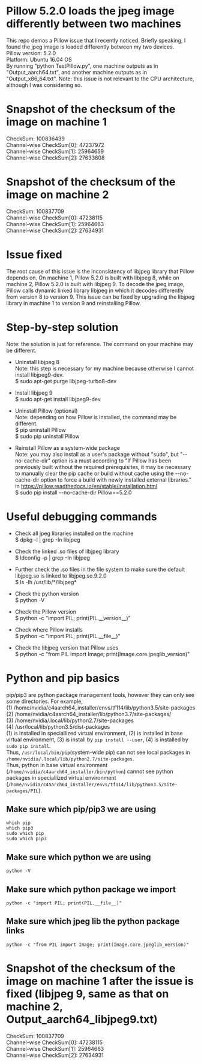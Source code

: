 # Pillow 5.2.0 loads the jpeg image differently between two machines
This repo demos a Pillow issue that I recently noticed. Briefly speaking, I found the jpeg image is loaded differently between my two devices.  
Pillow version: 5.2.0  
Platform: Ubuntu 16.04 OS  
By running "python TestPillow.py", one machine outputs as in "Output_aarch64.txt", and another machine outputs as in "Output_x86_64.txt". Note: this issue is not relevant to the CPU architecture, although I was considering so.  

# Snapshot of the checksum of the image on machine 1
CheckSum:  100836439  
  Channel-wise CheckSum[0]:  47237972  
  Channel-wise CheckSum[1]:  25964659  
  Channel-wise CheckSum[2]:  27633808  

# Snapshot of the checksum of the image on machine 2
CheckSum:  100837709  
  Channel-wise CheckSum[0]:  47238115  
  Channel-wise CheckSum[1]:  25964663  
  Channel-wise CheckSum[2]:  27634931  

# Issue fixed
The root cause of this issue is the inconsistency of libjpeg library that Pillow depends on. On machine 1, Pillow 5.2.0 is built with libjpeg 8, while on machine 2, Pillow 5.2.0 is built with libjpeg 9. To decode the jpeg image, Pillow calls dynamic linked library libjpeg in which it decodes differently from version 8 to version 9. This issue can be fixed by upgrading the libjpeg library in machine 1 to version 9 and reinstalling Pillow.  

# Step-by-step solution
Note: the solution is just for reference. The command on your machine may be different.  

* Uninstall libjpeg 8  
Note: this step is necessary for my machine because otherwise I cannot install libjpeg9-dev.  
$ sudo apt-get purge libjpeg-turbo8-dev  

* Install libjpeg 9  
$ sudo apt-get install libjpeg9-dev  

* Uninstall Pillow (optional)  
Note: depending on how Pillow is installed, the command may be different.  
$ pip uninstall Pillow   
$ sudo pip uninstall Pillow  

* Reinstall Pillow as a system-wide package  
Note: you may also install as a user's package without "sudo", but "--no-cache-dir" option is a must according to "If Pillow has been previously built without the required prerequisites, it may be necessary to manually clear the pip cache or build without cache using the --no-cache-dir option to force a build with newly installed external libraries." in https://pillow.readthedocs.io/en/stable/installation.html  
$ sudo pip install --no-cache-dir Pillow==5.2.0  

# Useful debugging commands
* Check all jpeg libraries installed on the machine  
$ dpkg -l | grep -In libjpeg  

* Check the linked .so files of libjpeg library  
$ ldconfig -p | grep -In libjpeg   

* Further check the .so files in the file system to make sure the default libjpeg.so is linked to libjpeg.so.9.2.0  
$ ls -lh /usr/lib/\*/libjpeg\*  

* Check the python version  
$ python -V  

* Check the Pillow version  
$ python -c "import PIL; print(PIL.\_\_version\_\_)"  

* Check where Pillow installs  
$ python -c "import PIL; print(PIL.\_\_file\_\_)"  

* Check the libjpeg version that Pillow uses  
$ python -c "from PIL import Image; print(Image.core.jpeglib_version)"  

# Python and pip basics
pip/pip3 are python package management tools, however they can only see some directories. For example,  
(1) /home/nvidia/c4aarch64_installer/envs/tf114/lib/python3.5/site-packages  
(2) /home/nvidia/c4aarch64_installer/lib/python3.7/site-packages/  
(3) /home/nvidia/.local/lib/python2.7/site-packages  
(4) /usr/local/lib/python3.5/dist-packages  
(1) is installed in speciallized virtual environment, (2) is installed in base virtual environment, (3) is install by ```pip install --user```, (4) is installed by ```sudo pip install```.  
Thus, ```/usr/local/bin/pip```(system-wide pip) can not see local packages in ```/home/nvidia/.local/lib/python2.7/site-packages```.  
Thus, python in base virtual environment (```/home/nvidia/c4aarch64_installer/bin/python```) cannot see python packages in speciallized virtual environment (```/home/nvidia/c4aarch64_installer/envs/tf114/lib/python3.5/site-packages/PIL```).  

## Make sure which pip/pip3 we are using
```
which pip
which pip3
sudo which pip
sudo which pip3
```

## Make sure which python we are using
```
python -V
```

## Make sure which python package we import
```
python -c "import PIL; print(PIL.__file__)"  
```

## Make sure which jpeg lib the python package links
```
python -c "from PIL import Image; print(Image.core.jpeglib_version)" 
```

# Snapshot of the checksum of the image on machine 1 after the issue is fixed (libjpeg 9, same as that on machine 2, Output_aarch64_libjpeg9.txt)
CheckSum:  100837709  
  Channel-wise CheckSum[0]:  47238115  
  Channel-wise CheckSum[1]:  25964663  
  Channel-wise CheckSum[2]:  27634931  


